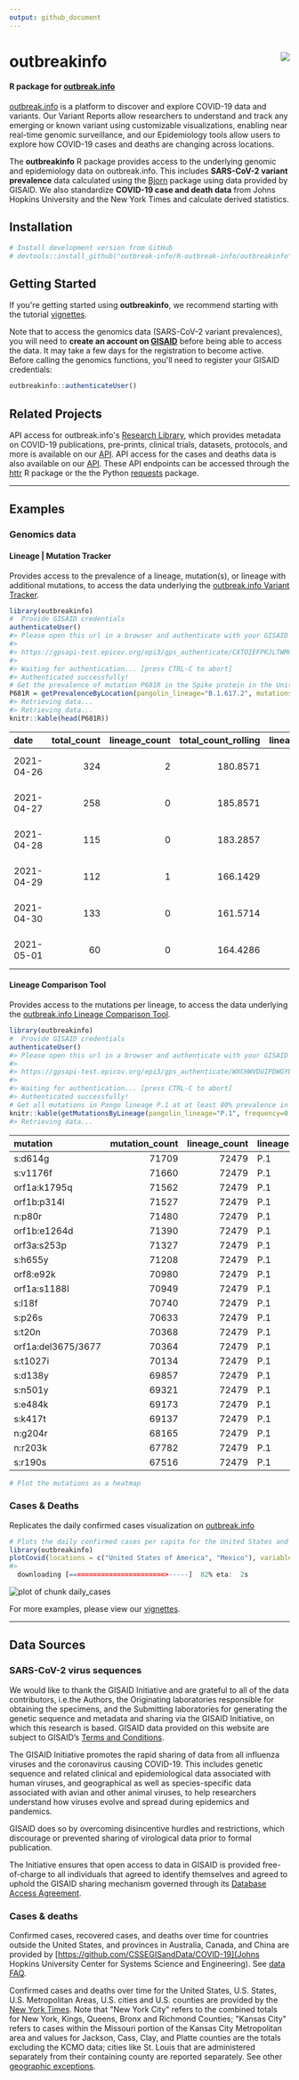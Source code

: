 ```yaml
---
output: github_document
---
```


<!-- README.md is generated from README.Rmd. Please edit that file -->



# outbreakinfo <img src="man/figures/logo.png" align="right" />
#### R package for [outbreak.info](https://outbreak.info)

[outbreak.info](https://outbreak.info) is a platform to discover and explore 
COVID-19 data and variants. Our Variant Reports allow researchers to 
understand and track any emerging or known variant using customizable 
visualizations, enabling near real-time genomic surveillance, and our 
Epidemiology tools allow users to explore how COVID-19 cases and deaths are 
changing across locations.

The **outbreakinfo** R package provides access to the underlying genomic 
and epidemiology data on outbreak.info. This includes **SARS-CoV-2 variant prevalence** 
data calculated using the [Bjorn](https://github.com/andersen-lab/bjorn/) 
package using data provided by GISAID. We also standardize **COVID-19 case and death data**
from Johns Hopkins University and the New York Times and calculate derived statistics.


## Installation

```r
# Install development version from GitHub
# devtools::install_github("outbreak-info/R-outbreak-info/outbreakinfo")
```

## Getting Started
If you're getting started using **outbreakinfo**, we recommend starting with the tutorial [vignettes](https://outbreak-info.github.io/R-outbreak-info/docs/articles/index.html). 

Note that to access the genomics data (SARS-CoV-2 variant prevalences), you will 
need to **create an account on [GISAID](https://www.gisaid.org/registration/register/)** 
before being able to access the data. It may take a few days for the registration to become active.
Before calling the genomics functions, you'll need to register your GISAID credentials:

```r
outbreakinfo::authenticateUser()
```


## Related Projects
API access for outbreak.info's [Research Library](https://outbreak.info/resources), which provides metadata on COVID-19 publications, pre-prints, clinical trials, datasets, protocols, and more is available on our [API](https://api.outbreak.info/try/resources). API access for the cases and deaths data is also available on our [API](https://api.outbreak.info/try/covid19). These API endpoints can be accessed through the [httr](https://httr.r-lib.org/) R package or the the Python [requests](https://docs.python-requests.org/en/latest/) package.

---

## Examples
### Genomics data

#### Lineage | Mutation Tracker
Provides access to the prevalence of a lineage, mutation(s), or lineage with
additional mutations, to access the data underlying the 
[outbreak.info Variant Tracker](https://outbreak.info/situation-reports?muts=S%3AP681R).

```r
library(outbreakinfo)
#  Provide GISAID credentials
authenticateUser()
#> Please open this url in a browser and authenticate with your GISAID credentials.
#> 
#> https://gpsapi-test.epicov.org/epi3/gps_authenticate/CXTOIEFPKJLTWMCPNEEHJSEGWAKUDHAMTJLNPGVIPONZDVCDFXKUFISAQMRZRUAVNSHBOVVCCJLMSHZMIEAZALXTOJKISZOEMOHPJJOPUWRVNGWKOPOPHEPUONUQQQKT
#> 
#> Waiting for authentication... [press CTRL-C to abort]
#> Authenticated successfully!
# Get the prevalence of mutation P681R in the Spike protein in the United States over time.
P681R = getPrevalenceByLocation(pangolin_lineage="B.1.617.2", mutations = c("S:P681R"), location = "Brazil")
#> Retrieving data... 
#> Retrieving data...
knitr::kable(head(P681R))
```



|date       | total_count| lineage_count| total_count_rolling| lineage_count_rolling| proportion| proportion_ci_lower| proportion_ci_upper|query_key                 |
|:----------|-----------:|-------------:|-------------------:|---------------------:|----------:|-------------------:|-------------------:|:-------------------------|
|2021-04-26 |         324|             2|            180.8571|             0.2857143|  0.0015798|             2.7e-06|           0.0137634|(B.1.617.2) AND (S:P681R) |
|2021-04-27 |         258|             0|            185.8571|             0.2857143|  0.0015373|             2.6e-06|           0.0133964|(B.1.617.2) AND (S:P681R) |
|2021-04-28 |         115|             0|            183.2857|             0.2857143|  0.0015588|             2.7e-06|           0.0136142|(B.1.617.2) AND (S:P681R) |
|2021-04-29 |         112|             1|            166.1429|             0.4285714|  0.0025795|             3.0e-06|           0.0149958|(B.1.617.2) AND (S:P681R) |
|2021-04-30 |         133|             0|            161.5714|             0.4285714|  0.0026525|             3.0e-06|           0.0153627|(B.1.617.2) AND (S:P681R) |
|2021-05-01 |          60|             0|            164.4286|             0.4285714|  0.0026064|             3.0e-06|           0.0151770|(B.1.617.2) AND (S:P681R) |
#### Lineage Comparison Tool
Provides access to the mutations per lineage, to access the data underlying the 
[outbreak.info Lineage Comparison Tool](https://outbreak.info/compare-lineages?pango=P.1&gene=ORF1a&gene=ORF1b&gene=S&gene=E&gene=ORF3a&gene=M&gene=ORF10&gene=N&gene=ORF8&gene=ORF7b&gene=ORF7a&gene=ORF6&threshold=80&dark=true).

```r
library(outbreakinfo)
#  Provide GISAID credentials
authenticateUser()
#> Please open this url in a browser and authenticate with your GISAID credentials.
#> 
#> https://gpsapi-test.epicov.org/epi3/gps_authenticate/WXCHWVDUIPDWGYLZXXYPPKLMTLWQKMCTHKCRRKOJNPETBNEKVVHBGETTYELWBBTWUJRUOYORZMUGEAEOWLHVSXIEKJFMRLIBKOSPYIRKKXJAYXAEIJDVJDAILTGSDOLJ
#> 
#> Waiting for authentication... [press CTRL-C to abort]
#> Authenticated successfully!
# Get all mutations in Pango lineage P.1 at at least 80% prevalence in all P.1 sequences.
knitr::kable(getMutationsByLineage(pangolin_lineage="P.1", frequency=0.8))
#> Retrieving data...
```



|mutation           | mutation_count| lineage_count|lineage |gene  |ref_aa             |alt_aa       | codon_num|codon_end |type         | prevalence|change_length_nt |query_key |
|:------------------|--------------:|-------------:|:-------|:-----|:------------------|:------------|---------:|:---------|:------------|----------:|:----------------|:---------|
|s:d614g            |          71709|         72479|P.1     |S     |D                  |G            |       614|None      |substitution |  0.9893762|None             |P.1       |
|s:v1176f           |          71660|         72479|P.1     |S     |V                  |F            |      1176|None      |substitution |  0.9887002|None             |P.1       |
|orf1a:k1795q       |          71562|         72479|P.1     |ORF1a |K                  |Q            |      1795|None      |substitution |  0.9873481|None             |P.1       |
|orf1b:p314l        |          71527|         72479|P.1     |ORF1b |P                  |L            |       314|None      |substitution |  0.9868652|None             |P.1       |
|n:p80r             |          71480|         72479|P.1     |N     |P                  |R            |        80|None      |substitution |  0.9862167|None             |P.1       |
|orf1b:e1264d       |          71390|         72479|P.1     |ORF1b |E                  |D            |      1264|None      |substitution |  0.9849750|None             |P.1       |
|orf3a:s253p        |          71327|         72479|P.1     |ORF3a |S                  |P            |       253|None      |substitution |  0.9841057|None             |P.1       |
|s:h655y            |          71208|         72479|P.1     |S     |H                  |Y            |       655|None      |substitution |  0.9824639|None             |P.1       |
|orf8:e92k          |          70980|         72479|P.1     |ORF8  |E                  |K            |        92|None      |substitution |  0.9793181|None             |P.1       |
|orf1a:s1188l       |          70949|         72479|P.1     |ORF1a |S                  |L            |      1188|None      |substitution |  0.9788904|None             |P.1       |
|s:l18f             |          70740|         72479|P.1     |S     |L                  |F            |        18|None      |substitution |  0.9760068|None             |P.1       |
|s:p26s             |          70633|         72479|P.1     |S     |P                  |S            |        26|None      |substitution |  0.9745306|None             |P.1       |
|s:t20n             |          70368|         72479|P.1     |S     |T                  |N            |        20|None      |substitution |  0.9708743|None             |P.1       |
|orf1a:del3675/3677 |          70364|         72479|P.1     |ORF1a |ORF1A:DEL3675/3677 |DEL3675/3677 |      3675|3677      |deletion     |  0.9708191|9                |P.1       |
|s:t1027i           |          70134|         72479|P.1     |S     |T                  |I            |      1027|None      |substitution |  0.9676458|None             |P.1       |
|s:d138y            |          69857|         72479|P.1     |S     |D                  |Y            |       138|None      |substitution |  0.9638240|None             |P.1       |
|s:n501y            |          69321|         72479|P.1     |S     |N                  |Y            |       501|None      |substitution |  0.9564288|None             |P.1       |
|s:e484k            |          69173|         72479|P.1     |S     |E                  |K            |       484|None      |substitution |  0.9543868|None             |P.1       |
|s:k417t            |          69137|         72479|P.1     |S     |K                  |T            |       417|None      |substitution |  0.9538901|None             |P.1       |
|n:g204r            |          68165|         72479|P.1     |N     |G                  |R            |       204|None      |substitution |  0.9404793|None             |P.1       |
|n:r203k            |          67782|         72479|P.1     |N     |R                  |K            |       203|None      |substitution |  0.9351950|None             |P.1       |
|s:r190s            |          67516|         72479|P.1     |S     |R                  |S            |       190|None      |substitution |  0.9315250|None             |P.1       |

```r
# Plot the mutations as a heatmap
```
### Cases & Deaths
Replicates the daily confirmed cases visualization on [outbreak.info](https://outbreak.info/epidemiology?location=USA%3BMEX&log=false&variable=confirmed_rolling&xVariable=date&fixedY=false&percapita=true)

```r
# Plots the daily confirmed cases per capita for the United States and Mexico.
library(outbreakinfo)
plotCovid(locations = c("United States of America", "Mexico"), variable = "confirmed_rolling_per_100k")
#>   downloading [========================>-----]  82% eta:  2s
```

![plot of chunk daily_cases](man/figures/daily_cases-1.png)


For more examples, please view our [vignettes](https://outbreak-info.github.io/R-outbreak-info/docs/articles/index.html).

----

## Data Sources
### SARS-CoV-2 virus sequences
We would like to thank the GISAID Initiative and are grateful to all of the data contributors, i.e.the Authors, the Originating laboratories responsible for obtaining the specimens, and the Submitting laboratories for generating the genetic sequence and metadata and sharing via the GISAID Initiative, on which this research is based. GISAID data provided on this website are subject to GISAID’s [Terms and Conditions](https://www.gisaid.org/registration/terms-of-use/).

The GISAID Initiative promotes the rapid sharing of data from all influenza viruses and the coronavirus causing COVID-19. This includes genetic sequence and related clinical and epidemiological data associated with human viruses, and geographical as well as species-specific data associated with avian and other animal viruses, to help researchers understand how viruses evolve and spread during epidemics and pandemics.

GISAID does so by overcoming disincentive hurdles and restrictions, which discourage or prevented sharing of virological data prior to formal publication.

The Initiative ensures that open access to data in GISAID is provided free-of-charge to all individuals that agreed to identify themselves and agreed to uphold the GISAID sharing mechanism governed through its [Database Access Agreement](https://www.gisaid.org/registration/terms-of-use/).

### Cases & deaths
Confirmed cases, recovered cases, and deaths over time for countries outside the United States, and provinces in Australia, Canada, and China are provided by [https://github.com/CSSEGISandData/COVID-19](Johns Hopkins University Center for Systems Science and Engineering). See [data FAQ](https://systems.jhu.edu/research/public-health/2019-ncov-map-faqs/).

Confirmed cases and deaths over time for the United States, U.S. States, U.S. Metropolitan Areas, U.S. cities and U.S. counties are provided by the [New York Times](https://github.com/nytimes/covid-19-data). Note that "New York City" refers to the combined totals for New York, Kings, Queens, Bronx and Richmond Counties; "Kansas City" refers to cases within the Missouri portion of the Kansas City Metropolitan area and values for Jackson, Cass, Clay, and Platte counties are the totals excluding the KCMO data; cities like St. Louis that are administered separately from their containing county are reported separately. See other [geographic exceptions](https://github.com/nytimes/covid-19-data#geographic-exceptions).
